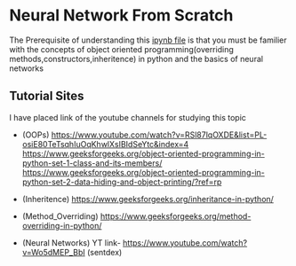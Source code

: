 # Neural Network From Scratch
The Prerequisite of understanding this [ipynb file](https://github.com/RheagalFire/Neural-Network-from-Scratch-in-TensorFlow/blob/master/SNN-tensorflow/Neural%20Network%20from%20Scratch%20in%20TensorFlow.ipynb) is that you must be familier with the concepts 
of object oriented programming(overriding methods,constructors,inheritence) in python and the  basics of neural networks
## Tutorial Sites
I have placed link of the youtube channels for studying this topic

-  (OOPs) 
    https://www.youtube.com/watch?v=RSl87lqOXDE&list=PL-osiE80TeTsqhIuOqKhwlXsIBIdSeYtc&index=4
    https://www.geeksforgeeks.org/object-oriented-programming-in-python-set-1-class-and-its-members/
     https://www.geeksforgeeks.org/object-oriented-programming-in-python-set-2-data-hiding-and-object-printing/?ref=rp
- (Inheritence)
   https://www.geeksforgeeks.org/inheritance-in-python/
- (Method_Overriding)
    https://www.geeksforgeeks.org/method-overriding-in-python/

-  (Neural Networks)
     YT link- https://www.youtube.com/watch?v=Wo5dMEP_BbI (sentdex)